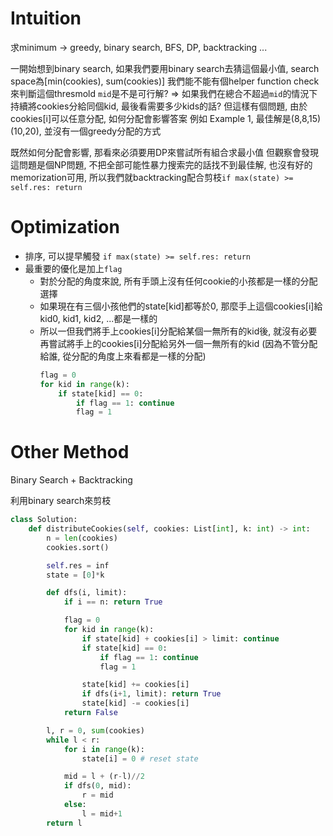 # Intuition

求minimum -> greedy, binary search, BFS, DP, backtracking ...

一開始想到binary search, 如果我們要用binary search去猜這個最小值, search space為[min(cookies), sum(cookies)]
我們能不能有個helper function check來判斷這個thresmold `mid`是不是可行解?
=> 如果我們在總合不超過`mid`的情況下持續將cookies分給同個kid, 最後看需要多少kids的話?
但這樣有個問題, 由於cookies[i]可以任意分配, 如何分配會影響答案
例如 Example 1, 最佳解是(8,8,15) (10,20), 並沒有一個greedy分配的方式

既然如何分配會影響, 那看來必須要用DP來嘗試所有組合求最小值
但觀察會發現這問題是個NP問題, 不把全部可能性暴力搜索完的話找不到最佳解, 也沒有好的memorization可用, 所以我們就backtracking配合剪枝`if max(state) >= self.res: return`

# Optimization

- 排序, 可以提早觸發 `if max(state) >= self.res: return`
- 最重要的優化是加上`flag`
  - 對於分配的角度來說, 所有手頭上沒有任何cookie的小孩都是一樣的分配選擇
  - 如果現在有三個小孩他們的state[kid]都等於0, 那麼手上這個cookies[i]給kid0, kid1, kid2, ...都是一樣的
  - 所以一但我們將手上cookies[i]分配給某個一無所有的kid後, 就沒有必要再嘗試將手上的cookies[i]分配給另外一個一無所有的kid (因為不管分配給誰, 從分配的角度上來看都是一樣的分配)
    ```py
    flag = 0
    for kid in range(k):
        if state[kid] == 0:
            if flag == 1: continue
            flag = 1
    ```

# Other Method

Binary Search + Backtracking

利用binary search來剪枝

```py
class Solution:
    def distributeCookies(self, cookies: List[int], k: int) -> int:
        n = len(cookies)
        cookies.sort()

        self.res = inf
        state = [0]*k

        def dfs(i, limit):
            if i == n: return True

            flag = 0
            for kid in range(k):
                if state[kid] + cookies[i] > limit: continue
                if state[kid] == 0:
                    if flag == 1: continue
                    flag = 1

                state[kid] += cookies[i]
                if dfs(i+1, limit): return True
                state[kid] -= cookies[i]
            return False

        l, r = 0, sum(cookies)
        while l < r:
            for i in range(k):
                state[i] = 0 # reset state

            mid = l + (r-l)//2
            if dfs(0, mid):
                r = mid
            else:
                l = mid+1
        return l
```